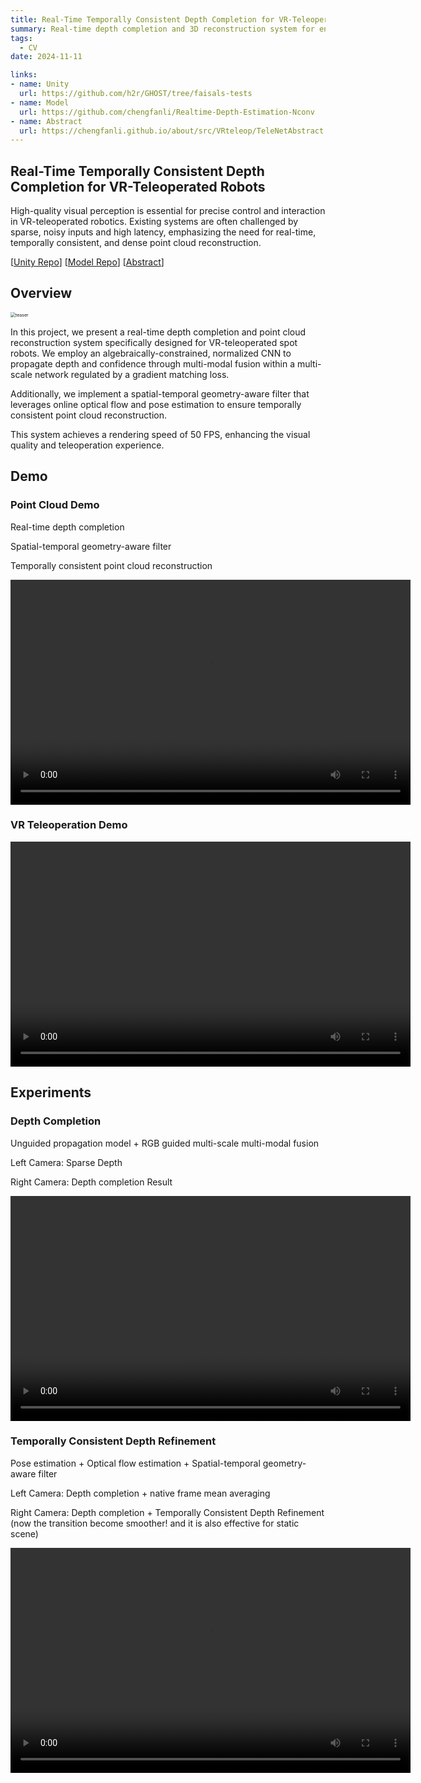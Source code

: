 ```yaml
---
title: Real-Time Temporally Consistent Depth Completion for VR-Teleoperated Robots
summary: Real-time depth completion and 3D reconstruction system for enhanced VR-based robot control. Temporally consistent point cloud reconstruction.
tags:
  - CV
date: 2024-11-11

links:
- name: Unity
  url: https://github.com/h2r/GHOST/tree/faisals-tests
- name: Model
  url: https://github.com/chengfanli/Realtime-Depth-Estimation-Nconv
- name: Abstract
  url: https://chengfanli.github.io/about/src/VRteleop/TeleNetAbstract.pdf
---
```



<!-- <img src="https://chengfanli.github.io/about/src/VRteleop/system.png" alt="teaser" style="zoom:50%;" /> -->

## Real-Time Temporally Consistent Depth Completion for VR-Teleoperated Robots

High-quality visual perception is essential for precise control and interaction in VR-teleoperated robotics. Existing systems are often challenged by sparse, noisy inputs and high latency, emphasizing the need for real-time, temporally consistent, and dense point cloud reconstruction. 

\[[Unity Repo](https://github.com/h2r/GHOST/tree/faisals-tests)\]
\[[Model Repo](https://github.com/chengfanli/Realtime-Depth-Estimation-Nconv)\]
\[[Abstract](https://chengfanli.github.io/about/src/VRteleop/TeleNetAbstract.pdf)\]

## Overview

<img src="https://chengfanli.github.io/about/src/VRteleop/overview.png" alt="teaser" style="zoom:50%;" />

In this project, we present a real-time depth completion and point cloud reconstruction system specifically designed for VR-teleoperated spot robots. We employ an algebraically-constrained, normalized CNN to propagate depth and confidence through multi-modal fusion within a multi-scale network regulated by a gradient matching loss. 

Additionally, we implement a spatial-temporal geometry-aware filter that leverages online optical flow and pose estimation to ensure temporally consistent point cloud reconstruction. 

This system achieves a rendering speed of 50 FPS, enhancing the visual quality and teleoperation experience.

## Demo

### Point Cloud Demo

Real-time depth completion

Spatial-temporal geometry-aware filter

Temporally consistent point cloud reconstruction

<video width="640" height="360" controls>
  <source src="https://chengfanli.github.io/about/src/VRteleop/final.mp4" type="video/mp4">
  Your browser does not support the video tag.
</video>

### VR Teleoperation Demo

<video width="640" height="360" controls>
  <source src="https://chengfanli.github.io/about/src/VRteleop/telenet_small.mp4" type="video/mp4">
  Your browser does not support the video tag.
</video>


## Experiments

### Depth Completion
Unguided propagation model + RGB guided multi-scale multi-modal fusion

Left Camera: Sparse Depth

Right Camera: Depth completion Result

<video width="640" height="360" controls>
  <source src="https://chengfanli.github.io/about/src/VRteleop/s-d.mp4" type="video/mp4">
  Your browser does not support the video tag.
</video>

### Temporally Consistent Depth Refinement
Pose estimation + Optical flow estimation + Spatial-temporal geometry-aware filter

Left Camera: Depth completion + native frame mean averaging

Right Camera: Depth completion + Temporally Consistent Depth Refinement (now the transition become smoother! and it is also effective for static scene) 

<video width="640" height="360" controls>
  <source src="https://chengfanli.github.io/about/src/VRteleop/cvd.mp4" type="video/mp4">
  Your browser does not support the video tag.
</video>


<!-- 
<video width="640" height="360" controls>
  <source src="https://chengfanli.github.io/about/src/VRteleop/final.mp4" type="video/mp4">
  Your browser does not support the video tag.
</video>

Video4
Left/Right Camera: Depth completion +Temporally Consistent Depth Refinement + Point Cloud Inpainting -->